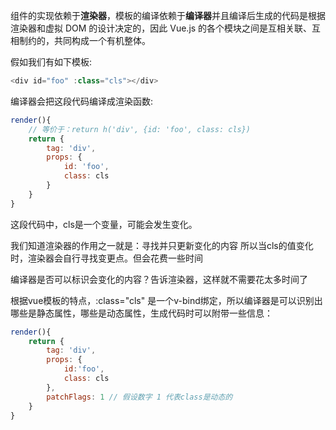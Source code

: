 组件的实现依赖于**渲染器**，模板的编译依赖于**编译器**并且编译后生成的代码是根据渲染器和虚拟 DOM 的设计决定的，因此 Vue.js 的各个模块之间是互相关联、互相制约的，共同构成一个有机整体。

假如我们有如下模板:
```js
<div id="foo" :class="cls"></div>
```

编译器会把这段代码编译成渲染函数:
```js
render(){
    // 等价于：return h('div', {id: 'foo', class: cls})
    return {
        tag: 'div',
        props: {
            id: 'foo',
            class: cls
        }
    }
}
```

这段代码中，cls是一个变量，可能会发生变化。

我们知道渲染器的作用之一就是：寻找并只更新变化的内容
所以当cls的值变化时，渲染器会自行寻找变更点。但会花费一些时间

编译器是否可以标识会变化的内容？告诉渲染器，这样就不需要花太多时间了

根据vue模板的特点，:class="cls" 是一个v-bind绑定，所以编译器是可以识别出哪些是静态属性，哪些是动态属性，生成代码时可以附带一些信息：
```js
render(){
    return {
        tag: 'div',
        props: {
            id:'foo',
            class: cls
        },
        patchFlags: 1 // 假设数字 1 代表class是动态的
    }
}
```
